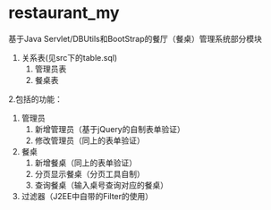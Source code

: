 # restaurant_my
基于Java Servlet/DBUtils和BootStrap的餐厅（餐桌）管理系统部分模块

1. 关系表(见src下的table.sql)
   1. 管理员表
   2. 餐桌表
   
2.包括的功能：
   1. 管理员
      1. 新增管理员（基于jQuery的自制表单验证）
      2. 修改管理员（同上的表单验证）
   2. 餐桌
      1. 新增餐桌（同上的表单验证）
      2. 分页显示餐桌（分页工具自制）
      3. 查询餐桌（输入桌号查询对应的餐桌）
   3. 过滤器（J2EE中自带的Filter的使用）
